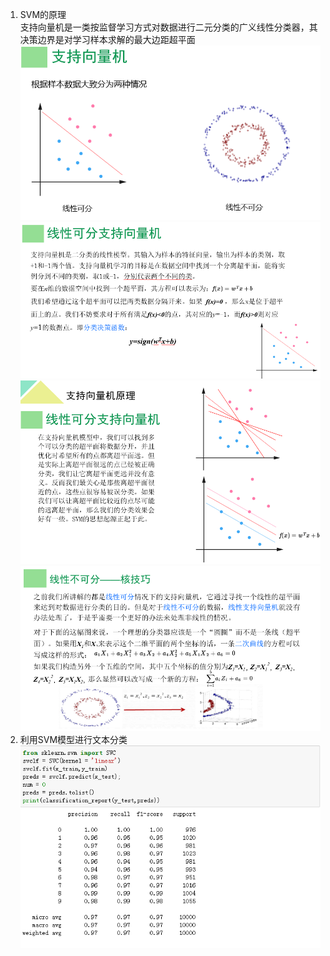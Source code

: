 1. SVM的原理  
    支持向量机是一类按监督学习方式对数据进行二元分类的广义线性分类器，其决策边界是对学习样本求解的最大边距超平面  
    ![img](https://github.com/lbj000/nlp/blob/master/SVM-1.png)  
    ![img](https://github.com/lbj000/nlp/blob/master/SVM-2.png)  
    ![img](https://github.com/lbj000/nlp/blob/master/SVM-3.png)  
    ![img](https://github.com/lbj000/nlp/blob/master/SVM-4.png)  
2. 利用SVM模型进行文本分类  
    ![img](https://github.com/lbj000/nlp/blob/master/SVM分类结果.png) 
